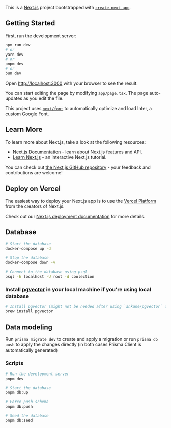 This is a [Next.js](https://nextjs.org/) project bootstrapped with [`create-next-app`](https://github.com/vercel/next.js/tree/canary/packages/create-next-app).

## Getting Started

First, run the development server:

```bash
npm run dev
# or
yarn dev
# or
pnpm dev
# or
bun dev
```

Open [http://localhost:3000](http://localhost:3000) with your browser to see the result.

You can start editing the page by modifying `app/page.tsx`. The page auto-updates as you edit the file.

This project uses [`next/font`](https://nextjs.org/docs/basic-features/font-optimization) to automatically optimize and load Inter, a custom Google Font.

## Learn More

To learn more about Next.js, take a look at the following resources:

- [Next.js Documentation](https://nextjs.org/docs) - learn about Next.js features and API.
- [Learn Next.js](https://nextjs.org/learn) - an interactive Next.js tutorial.

You can check out [the Next.js GitHub repository](https://github.com/vercel/next.js/) - your feedback and contributions are welcome!

## Deploy on Vercel

The easiest way to deploy your Next.js app is to use the [Vercel Platform](https://vercel.com/new?utm_medium=default-template&filter=next.js&utm_source=create-next-app&utm_campaign=create-next-app-readme) from the creators of Next.js.

Check out our [Next.js deployment documentation](https://nextjs.org/docs/deployment) for more details.

## Database

```bash
# Start the database
docker-compose up -d

# Stop the database
docker-compose down -v

# Connect to the database using psql
psql -h localhost -U root -d coolection
```

### Install [pgvector](https://github.com/pgvector/pgvector) in your local machine if you're using local database

```bash
# Install pgvector (might not be needed after using `ankane/pgvector` docker image)
brew install pgvector
```

## Data modeling

Run `prisma migrate dev` to create and apply a migration or run `prisma db push` to apply the changes directly (in both cases Prisma Client is automatically generated)

### Scripts

```bash
# Run the development server
pnpm dev

# Start the database
pnpm db:up

# Force push schema
pnpm db:push

# Seed the database
pnpm db:seed
```
